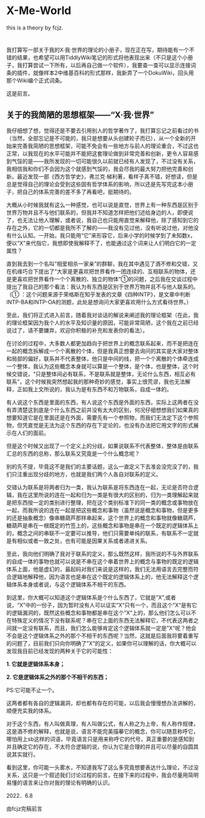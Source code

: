 # X-Me-World
this is a theory by fcjz.

#

我打算写一部关于我的X·我·世界的理论的小册子，现在正在写，期待能有一个不错的结果，也希望可以用TiddlyWiki笔记的形式将他表现出来（不只是这个小册子，我打算尝试一下所有，以后再自己做一个软件），我要查一查可以显示连接词条的插件，就像样本2中维基百科的形式那样，我新弄了一个DokuWiki，回头用那个Wiki编个正式词条。

这是前言。

## 关于的我简陋的思想框架——“X·我·世界”

我仔细想了想，觉得还是不要去引用别人的哲学著作了，我打算忘记之前看过的书（当然，全部忘记是不可能的，我只是想要从头创建轮子而已），从一个全新的开始来完善我简陋的思想框架，可能不免会有一些地方与前人的理论重合，不过这也正常，以我现在的水平可能并不能把这套理论做到非常完善和创新，更令人容易感到气馁的是——我所发现的一切可能很久以前就已经有人发现了，不过没有关系，我相信我和你们不会因为这个就感到气馁的，我会尽我的最大努力把他完善和创新。最近发现一部《西方哲学史》，弗兰克·梯利著，看样子真不错，好想读，但是总是觉得自己的理论会受到这些固有哲学体系的影响，所以还是先写完这本小册子，把自己的体系完善的差不多了再看吧，挺期待的。

大概从小时候我就有这么一种感觉，也可以说是直觉，世界上有一种东西是区别于世界万物并且不与他们联系的，但我并不知道怎样把他们述给身边的人，即便说了，也无法让他人理解，或者说，我自己也只能用直觉来解释他，除了感知到它的存在之外，它的一切都是我所不了解的——我没有见过他，没有听说过他，对他没有什么认知。一开始，我只能用“它”来形容它，后来小学的时候学到了未知数x，便以“X”来代指它，我想即使我解释不了，也能通过这个词来让人们明白它的一定属性？

直到我去到一个名叫“相爱相杀一家亲”的群聊，我在其中遇见了酒不修和交错，又在机缘巧合下提出了“大家是更喜欢把世界看作一团连续的、互相联系的物体，还是更喜欢把世界看作一个个离散的、独立的物体”①的问题，之后我在交谈过程中提出了我自己的那个看法：我认为有东西是区别于世界万物并且不与他人联系的。（① ：这个问题来源于荣格斯在知乎发表的文章《四种INTP》，是文章中判断INTP-BA和INTP-OA的测题，此处是想询问大家更喜欢用什么方式看待世界。）

至此，我们将正式进入前言，随着我对谈话的解说来阐述我的理论框架（在此，我的理论框架因为我个人的水平及知识量的原因，可能非常简陋，这个我在之前已经说过了，请不要嫌弃，欢迎你积极的补充和发表你的看法）。

在讨论的过程中，大多数人都更加趋向于把世界上的概念联系起来，而不是把连在一起的概念拆解成一个个离散的个体，但是我真正想要去询问的其实是大家对整体和局部的偏好，联系并不代表整体，他只是中间的线，把一个个离散的个体牵连成一个整体，我认为这些概念本身就可以算是一个整体，是个体，也是整体，这个时候交错说，“只是整体间必有联系，不是联系就是整体，无论什么东西，相互必有联系”，这个时候我突然想起我的那种奇妙的感觉，事实上很荒谬，我也无法解释，正如我上文所说的，我认为是有东西不和万物联系，自成一体的。

有人说这个东西是里面的东西，有人说这个东西是外面的东西，实际上这两者在没有弄清楚这到底是个什么东西之前并没有太大的区别，何况仔细想想我们如果真的想要知道它是在里面还是在外面，需要先有一个参照物，而我们无法定下这个参照物，但凭直觉是无法为这个东西的存在下定论的，也没有办法把它用文字的形式展示在人们的面前。

但是这个时候又出现了一个定义上的分歧，如果说联系不代表整体，整体是由联系汇总的东西的总称，那么联系又究竟是一个什么概念呢？

别的先不提，毕竟这不是我们的主要话题，这么一直定义下去准会没完没了的，我们只注重出现分歧的地方，也就是我们两个人各自对联系的定义。

交错认为联系是将两者归为一类，我认为联系是将东西连在一起，无论是否符合逻辑，我在这里所说的连在一起和归为一类是有很大的区别的，归为一类理解起来就是把东西按一定的类别进行整理，把在这个类别标准下的同一类的概念或事物放在一起，而我所说的连在一起是把这些概念和事物（虽然说是概念和事物，但是更多的还是抽象概念）像串糖葫芦那样串起来，这个世界上的概念和事物就像糖葫芦，糖葫芦是串在一根既定的竹签上的，这些概念和事物是串在一个既定的逻辑体系上的，概念之间的串联不一定要可以推导，他们只需要单纯的联系，有联系不一定就是有相似或者一致之处，也有可能是因果关系或者递进关系。

至此，我向他们明确了我对于联系的定义，那么既然这样，我所说的不与外界联系的自成一体的事物也就可以说是不串在这个串着世界上的概念与事物的既定的逻辑体系上面，他是虚幻的，最起码对我们来说是这样的，我们无法用语言去完整而符合逻辑地解释他，因为语言也是串在这个既定的逻辑体系上的，他无法解释这个逻辑体系本身或者说，与这个逻辑体系不相干的东西。

到这里，你大概可以知道这个逻辑体系是个什么东西了，它就是”X”,或者说，“X”中的一份子，因为暂时没有人可以证实“X“只有一个，而且这个”X“是有它的逻辑漏洞的，既然这些概念和事物都是串在这个”X“上的，那么他们怎么可以不在特殊定义的情况下没有联系呢？串在它上面的东西无法解释它，不代表这两者之间就一定没有联系，而且，我们怎么能够肯定这个逻辑体系就一定是”X“呢？他会不会是这个逻辑体系之外的那个不相干的东西呢？当然，这就是后面我将要着重写的问题了，目前我们只向你明确了”X“的定义，如果你可以理解的话，你大概可以发现我目前已经发现的两种关于它的可能性：

**1. 它就是逻辑体系本身；**

**2. 它是逻辑体系之外的那个不相干的东西；**

PS:它可能不止一个。

这两者都有各自的逻辑漏洞，却也都有存在的可能，以后我会慢慢想办法讲解的，顺便充实我的体系。

对于这个东西，有人叫做真理，有人叫做公式，有人称之为上帝，有人称作规律，这是酒不修的解释，也就是说，语言不能完美描摹它的概念，你可以随意称呼它，哪怕用上sb这样的词语，毕竟语言只是用来称呼它的代号，真正重要的是感知到并且确定它的存在，不太符合逻辑的说，你认为它是合理的并且可以尽量的自圆其说其实就行。

看到这里，你可能一头雾水，不知道我写了这么多究竟想要表达什么理论，不过没关系，这只是一个叙述我们讨论过程的前言，在接下来的过程中，我会尽量用简明易懂的语言来让你对我的理论有明确的认识。

2022．6.8

由fcjz完稿前言
